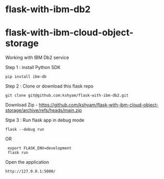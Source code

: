 # flask-with-ibm-db2

# flask-with-ibm-cloud-object-storage

Working with IBM Db2 service 

Step 1 : install Python SDK 

```
pip install ibm-db
```



Step 2 : Clone or download this flask repo

```
git clone git@github.com:kshyam/flask-with-ibm-db2.git
```

Download Zip - https://github.com/kshyam/flask-with-ibm-cloud-object-storage/archive/refs/heads/main.zip

Stpe 3 : Run flask app in debug mode 

```
flask --debug run
```

OR 

```
 export FLASK_ENV=development
 flask run

```

Open the application

```
http://127.0.0.1:5000/



